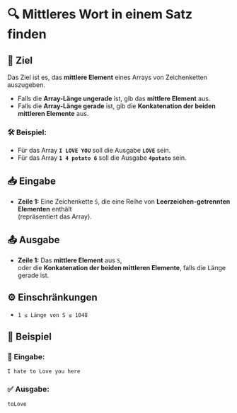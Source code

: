 # 🔍 Mittleres Wort in einem Satz finden

## 🎯 Ziel
Das Ziel ist es, das **mittlere Element** eines Arrays von Zeichenketten auszugeben.

- Falls die **Array-Länge ungerade** ist, gib das **mittlere Element** aus.
- Falls die **Array-Länge gerade** ist, gib die **Konkatenation der beiden mittleren Elemente** aus.

### 🛠 Beispiel:
- Für das Array **`I LOVE YOU`** soll die Ausgabe **`LOVE`** sein.
- Für das Array **`1 4 potato 6`** soll die Ausgabe **`4potato`** sein.

## 📥 Eingabe
- **Zeile 1:** Eine Zeichenkette `S`, die eine Reihe von **Leerzeichen-getrennten Elementen** enthält  
  (repräsentiert das Array).

## 📤 Ausgabe
- **Zeile 1:** Das **mittlere Element** aus `S`,  
  oder die **Konkatenation der beiden mittleren Elemente**, falls die Länge gerade ist.

## ⚙️ Einschränkungen
- `1 ≤ Länge von S ≤ 1048`

## 📌 Beispiel

### 📝 Eingabe:
```
I hate to Love you here
```

### ✅ Ausgabe:
```
toLove
```
